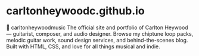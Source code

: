 # carltonheywoodc.github.io
🎸 carltonheywoodmusic The official site and portfolio of Carlton Heywood — guitarist, composer, and audio designer. Browse my chiptune loop packs, melodic guitar work, sound design services, and behind-the-scenes blog. Built with HTML, CSS, and love for all things musical and indie.

